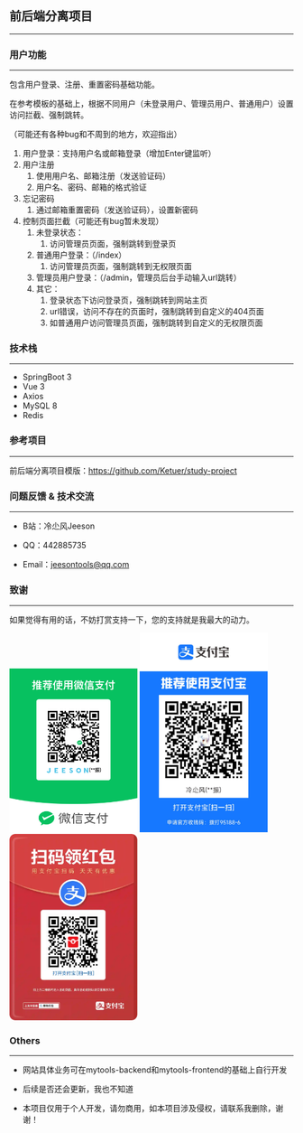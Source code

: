 ## 前后端分离项目

---

### 用户功能

---
包含用户登录、注册、重置密码基础功能。

在参考模板的基础上，根据不同用户（未登录用户、管理员用户、普通用户）设置访问拦截、强制跳转。

（可能还有各种bug和不周到的地方，欢迎指出）

1. 用户登录：支持用户名或邮箱登录（增加Enter键监听）
2. 用户注册
   1. 使用用户名、邮箱注册（发送验证码）
   2. 用户名、密码、邮箱的格式验证
3. 忘记密码
   1. 通过邮箱重置密码（发送验证码），设置新密码
4. 控制页面拦截（可能还有bug暂未发现）
   1. 未登录状态：
      1. 访问管理员页面，强制跳转到登录页
   2. 普通用户登录：（/index）
      1. 访问管理员页面，强制跳转到无权限页面
   3. 管理员用户登录：（/admin，管理员后台手动输入url跳转）
   4. 其它：
      1. 登录状态下访问登录页，强制跳转到网站主页
      2. url错误，访问不存在的页面时，强制跳转到自定义的404页面
      3. 如普通用户访问管理员页面，强制跳转到自定义的无权限页面

### 技术栈

---
+ SpringBoot 3
+ Vue 3
+ Axios
+ MySQL 8
+ Redis

 ### 参考项目

---
前后端分离项目模版：https://github.com/Ketuer/study-project

### 问题反馈 & 技术交流

---
+ B站：冷尐风Jeeson

+ QQ：442885735

+ Email：jeesontools@qq.com

### 致谢

---
如果觉得有用的话，不妨打赏支持一下，您的支持就是我最大的动力。

<img src=".\picture\qr_wechat.png" width="45%"/>
<img src=".\picture\qr_alipay.jpg" width="45%"/>
<img src=".\picture\qr_ali_redbag.jpg" width="45%"/>

### Others

---
+ 网站具体业务可在mytools-backend和mytools-frontend的基础上自行开发

+ 后续是否还会更新，我也不知道

+ 本项目仅用于个人开发，请勿商用，如本项目涉及侵权，请联系我删除，谢谢！